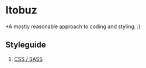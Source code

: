 # Itobuz

*A mostly reasonable approach to coding and styling. :)

## Styleguide

  1. [CSS / SASS](https://github.com/itobuztech/styleguide/blob/master/ITOBUZ_CSS-SASS_STYLEGUIDE_rev1.md)
